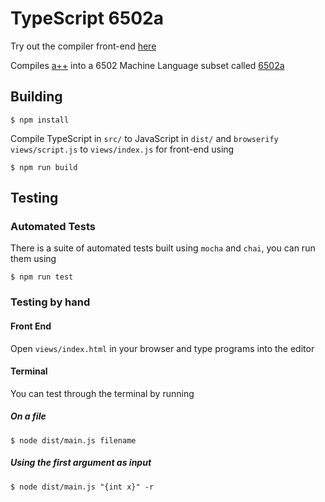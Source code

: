 # TypeScript 6502a
Try out the compiler front-end [here](https://hoenn.github.io/typescript-6502a/)

Compiles [a++](http://labouseur.com/courses/compilers/grammar.pdf) into a 6502 Machine Language subset called [6502a](http://labouseur.com/commondocs/6502alan-instruction-set.pdf)

## Building

`$ npm install`

Compile TypeScript in `src/` to JavaScript in `dist/` and `browserify views/script.js` to `views/index.js` for front-end using

`$ npm run build`

## Testing

### Automated Tests

There is a suite of automated tests built using `mocha` and `chai`, you can run them using

`$ npm run test`

### Testing by hand

#### Front End

Open `views/index.html` in your browser and type programs into the editor

#### Terminal

You can test through the terminal by running

##### On a file

`$ node dist/main.js filename`

##### Using the first argument as input

`$ node dist/main.js "{int x}" -r`



